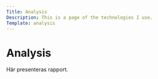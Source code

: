 ```yaml
---
Title: Analysis
Description: This is a page of the technologies I use.
Template: analysis
---
```


Analysis
=========================

Här presenteras rapport.
